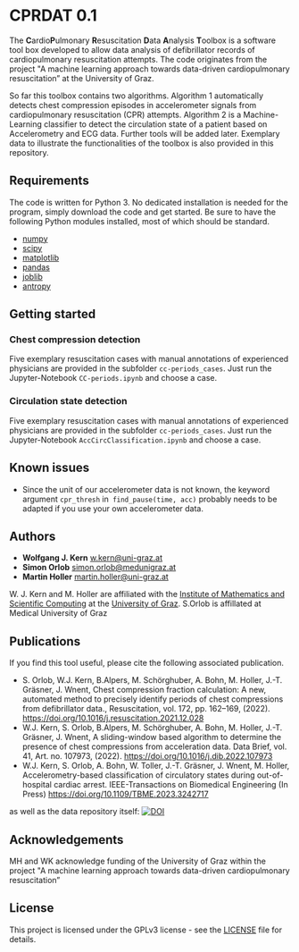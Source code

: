 # CPRDAT 0.1


The **C**ardio**P**ulmonary **R**esuscitation **D**ata **A**nalysis **T**oolbox is a software tool box developed to allow data analysis of defibrillator records of cardiopulmonary resuscitation attempts. The code originates from the project "A machine learning approach towards data-driven cardiopulmonary resuscitation” at the University of Graz.

So far this toolbox contains two algorithms.
Algorithm 1 automatically detects chest compression episodes in accelerometer signals from cardiopulmonary resuscitation (CPR) attempts. 
Algorithm 2 is a Machine-Learning classifier to detect the circulation state of a patient based on Accelerometry and ECG data.
Further tools will be added later.  Exemplary data to illustrate the functionalities of the toolbox is also provided in this repository. 

## Requirements

The code is written for Python 3. No dedicated installation is needed for the program, simply download the code and get started. Be sure to have the following Python modules installed, most of which should be standard.

* [numpy](https://pypi.org/project/numpy/)
* [scipy](https://pypi.org/project/scipy/)
* [matplotlib](https://pypi.org/project/matplotlib/) 
* [pandas](https://pypi.org/project/pandas/)
* [joblib](https://joblib.readthedocs.io/en/latest/)
* [antropy](https://github.com/raphaelvallat/antropy)

## Getting started

### Chest compression detection
Five exemplary resuscitation cases with manual annotations of experienced physicians are provided in the subfolder `cc-periods_cases`. 
Just run the Jupyter-Notebook `CC-periods.ipynb` and choose a case.

### Circulation state detection
Five exemplary resuscitation cases with manual annotations of experienced physicians are provided in the subfolder `cc-periods_cases`. 
Just run the Jupyter-Notebook `AccCircClassification.ipynb` and choose a case.

## Known issues

* Since the unit of our accelerometer data is not known, the keyword argument `cpr_thresh` in` find_pause(time, acc)` probably needs to be adapted if you use your own accelerometer data.

## Authors

* **Wolfgang J. Kern** w.kern@uni-graz.at
* **Simon Orlob** simon.orlob@medunigraz.at
* **Martin Holler** martin.holler@uni-graz.at 

W. J. Kern and M. Holler are affiliated with the [Institute of Mathematics and Scientific Computing](https://mathematik.uni-graz.at/en) at the [University of Graz](https://www.uni-graz.at/en). S.Orlob is affillated at Medical University of Graz

## Publications

If you find this tool useful, please cite the following associated publication.

* S. Orlob, W.J. Kern, B.Alpers, M. Schörghuber, A. Bohn, M. Holler, J.-T. Gräsner, J. Wnent, Chest compression fraction calculation: A new, automated method to precisely identify periods of chest compressions from defibrillator data., Resuscitation, vol. 172, pp. 162–169, (2022). https://doi.org/10.1016/j.resuscitation.2021.12.028
* W.J. Kern, S. Orlob, B.Alpers, M. Schörghuber, A. Bohn, M. Holler, J.-T. Gräsner, J. Wnent, A sliding-window based algorithm to determine the presence of chest compressions from acceleration data.  Data Brief, vol. 41, Art. no. 107973, (2022). https://doi.org/10.1016/j.dib.2022.107973
* W.J. Kern, S. Orlob, A. Bohn, W. Toller, J.-T. Gräsner, J. Wnent, M. Holler, Accelerometry-based classification of circulatory states during out-of-hospital cardiac arrest. IEEE-Transactions on Biomedical Engineering (In Press) https://doi.org/10.1109/TBME.2023.3242717

as well as the data repository itself:
[![DOI](https://zenodo.org/badge/488608426.svg)](https://zenodo.org/badge/latestdoi/488608426)


## Acknowledgements

MH and WK acknowledge funding of the University of Graz within the 
project "A machine learning approach towards data-driven cardiopulmonary
 resuscitation”

## License

This project is licensed under the GPLv3 license - see the [LICENSE](LICENSE) file for details.



